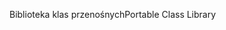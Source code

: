 <span data-ttu-id="34b51-101">Biblioteka klas przenośnych</span><span class="sxs-lookup"><span data-stu-id="34b51-101">Portable Class Library</span></span>